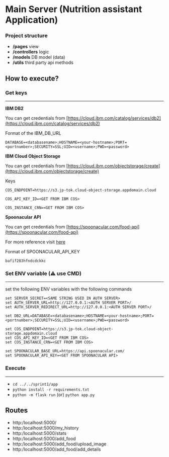 # Main Server (Nutrition assistant Application)

### Project structure

- **/pages** view
- **/controllers** logic
- **/models** DB model (data)
- **/utils** third party api methods

## How to execute?

### Get keys
----

**IBM DB2**

You can get credentials from [https://cloud.ibm.com/catalog/services/db2](https://cloud.ibm.com/catalog/services/db2)

Format of the IBM_DB_URL

```
DATABASE=<databasename>;HOSTNAME=<your-hostname>;PORT=<portnumber>;SECURITY=SSL;UID=<username>;PWD=<password>
```

**IBM Cloud Object Storage**

You can get credentials from [https://cloud.ibm.com/objectstorage/create](https://cloud.ibm.com/objectstorage/create)

Keys

```
COS_ENDPOINT=https://s3.jp-tok.cloud-object-storage.appdomain.cloud

COS_API_KEY_ID=<GET FROM IBM COS>

COS_INSTANCE_CRN=<GET FROM IBM COS>
```
**Spoonacular API**

You can get credentials from [https://spoonacular.com/food-api](https://spoonacular.com/food-api)

For more reference visit [here](https://github.com/ddsky/spoonacular-api-clients/tree/master/python)

Format of SPOONACULAR_API_KEY

```
bafif283hfndcdckkc
```

### Set ENV variable (⚠ use CMD)
----
set the following ENV variables with the following commands

```
set SERVER_SECRET=<SAME STRING USED IN AUTH SERVER>
set AUTH_SERVER_URL=http://127.0.0.1:<AUTH SERVER PORT>/
set AUTH_SERVER_REDIRECT_URL=http://127.0.0.1:<AUTH SERVER PORT>/

set DB2_URL=DATABASE=<databasename>;HOSTNAME=<your-hostname>;PORT=<portnumber>;SECURITY=SSL;UID=<username>;PWD=<password>

set COS_ENDPOINT=https://s3.jp-tok.cloud-object-storage.appdomain.cloud
set COS_API_KEY_ID=<GET FROM IBM COS>
set COS_INSTANCE_CRN=<GET FROM IBM COS>

set SPOONACULAR_BASE_URL=https://api.spoonacular.com/
set SPOONACULAR_API_KEY=<GET FROM SPOONACULAR API>

```

### Execute
----

- `cd ../../sprint1/app`
- `python install -r requirements.txt`
- `python -m flask run`  (or)  `python app.py`

## Routes

- http:/localhost:5000/
- http:/localhost:5000/my_history
- http:/localhost:5000/stats
- http:/localhost:5000/add_food
- http:/localhost:5000/add_food/upload_image
- http:/localhost:5000/add_food/add_details